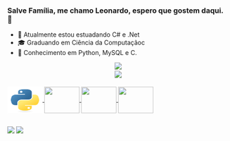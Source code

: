 ### Salve Família, me chamo Leonardo, espero que gostem daqui. 🤗

- 🌱 Atualmente estou estuadando C# e .Net
- 🎓 Graduando em Ciência da Computaçãoc
- 📖 Conhecimento em Python, MySQL e C.


<div align="center">
  <a href="https://github.com/Tandyy12">
  <img height="160em" src="https://github-readme-stats.vercel.app/api?username=Tandyy12&show_icons=true&theme=dark"/>
</div>
 
<div align="center">
  <a href="https://github.com/Tandyy12">
  <img height="140em" src="https://github-readme-stats.vercel.app/api/top-langs/?username=Tandyy12&show_icons=true&theme=dark"/>
</div>

<div style="display: inline_block"><br>
  <img align="center" height="60" width="80" src="https://raw.githubusercontent.com/devicons/devicon/master/icons/python/python-original.svg">  
  <img align="center" height="60" width="80" src="https://cdn.jsdelivr.net/gh/devicons/devicon/icons/mysql/mysql-plain-wordmark.svg" />    
  <img align="center" height="60" width="80" src="https://cdn.jsdelivr.net/gh/devicons/devicon/icons/c/c-original.svg" />
  <img align="center" height="60" width="80" src="https://cdn.jsdelivr.net/gh/devicons/devicon/icons/dot-net/dot-net-original-wordmark.svg" />          
</div>

##

<div>
  <a href="https://www.instagram.com/leog0mes" target="_blank"><img src="https://img.shields.io/badge/-Instagram-%23E4405F?style=for-the-badge&logo=instagram&logoColor=white" target="_blank"></a>
  <a href="https://www.linkedin.com/in/leonardo-gomes-dos-santos-702410220/" target="_blank"><img src="https://img.shields.io/badge/-LinkedIn-%230077B5?style=for-the-badge&logo=linkedin&logoColor=white" target="_blank"></a>

</div>
          


